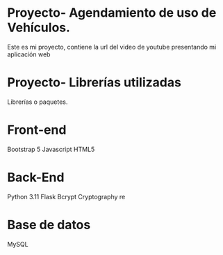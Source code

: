 # Proyecto- Agendamiento de uso de Vehículos.
Este es mi proyecto, contiene la url del video de youtube presentando mi aplicación web
# Proyecto- Librerías utilizadas
Librerías o paquetes.
# Front-end
Bootstrap 5
Javascript
HTML5
# Back-End
Python 3.11
Flask
Bcrypt
Cryptography
re
# Base de datos
MySQL
